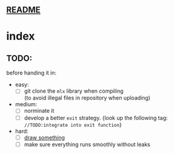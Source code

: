##	[README](README.md#index)  
#	index  

##	TODO:

before handing it in:
- easy:
	- [ ] git clone the `mlx` library when compiling  
	(to avoid illegal files in repository when uploading)
- medium:
	- [ ] norminate it
	- [ ] develop a better `exit` strategy.
	{look up the following tag: `//TODO:integrate into exit function`}
- hard:
	- [ ] [draw something](drawing.md#index)
	- [ ] make sure everything runs smoothly without leaks